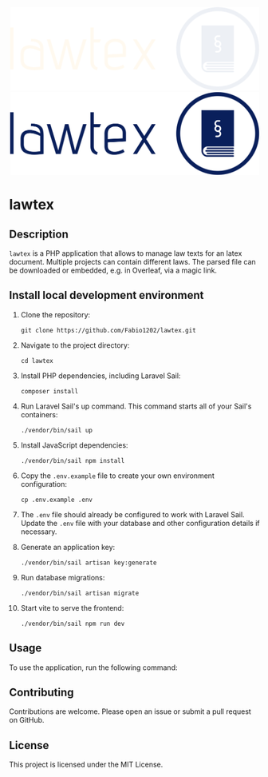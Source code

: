 <p align="center">
<img src="https://raw.githubusercontent.com/Fabio1202/lawtex/main/public/images/logo-no-background.svg?token=GHSAT0AAAAAACP7TOYGE7CKIZCS6YO2E2T2ZQSYFTA#gh-dark-mode-only" width=500/>
<img src="https://raw.githubusercontent.com/Fabio1202/lawtex/main/public/images/logo-black.svg?token=GHSAT0AAAAAACP7TOYGW74QYXVBHHVM3CCAZQSYDMA#gh-light-mode-only" width=500/>
</p>

# lawtex

## Description

`lawtex` is a PHP application that allows to manage law texts for an latex document. Multiple projects can contain different laws. The parsed file can be downloaded or embedded, e.g. in Overleaf, via a magic link.

## Install local development environment

1. Clone the repository:
    ```
    git clone https://github.com/Fabio1202/lawtex.git
    ```

2. Navigate to the project directory:
    ```
    cd lawtex
    ```

3. Install PHP dependencies, including Laravel Sail:
    ```
    composer install
    ```

4. Run Laravel Sail's up command. This command starts all of your Sail's containers:
    ```
    ./vendor/bin/sail up
    ```

5. Install JavaScript dependencies:
    ```
    ./vendor/bin/sail npm install
    ```

6. Copy the `.env.example` file to create your own environment configuration:
    ```
    cp .env.example .env
    ```

7. The `.env` file should already be configured to work with Laravel Sail. Update the `.env` file with your database and other configuration details if necessary.


8. Generate an application key:
    ```
    ./vendor/bin/sail artisan key:generate
    ```

9. Run database migrations:
    ```
    ./vendor/bin/sail artisan migrate
    ```
   
10. Start vite to serve the frontend:
    ```
    ./vendor/bin/sail npm run dev
    ```

## Usage

To use the application, run the following command:

## Contributing

Contributions are welcome. Please open an issue or submit a pull request on GitHub.

## License

This project is licensed under the MIT License.
